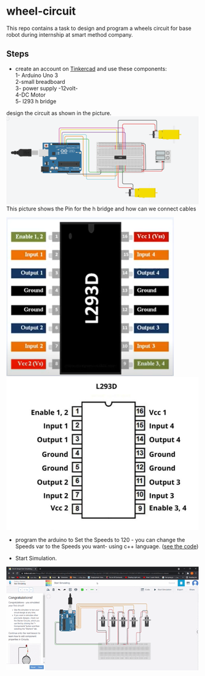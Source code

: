 # wheel-circuit


This repo contains a task to design and program a wheels circuit  for base robot  during internship at smart method company. 
## Steps 
* create an account on [Tinkercad](https://www.tinkercad.com) and use these components: <br>
1- Arduino Uno 3 <br>
2-small breadboard <br>
3- power supply -12volt- <br> 
4-DC Motor <br>
5- l293 h bridge <br>


design the circuit as shown in the picture. 
![design](circuit.PNG)
This picture shows the Pin for the h bridge and how can we connect cables

![l293](l293pin.PNG)
![l293](pin2.PNG)


* program the arduino to Set the Speeds to 120 - you can change the Speeds var to the Speeds you want- using c++ language. ([see the code](https://github.com/MonaAl-Dawsari/wheel-circuit/blob/main/wheel_circuit.ino))

* Start Simulation. 

![Simulation](https://github.com/MonaAl-Dawsari/Arduino-circuit-5motors/blob/main/Circuit%20design%20Start%20Simulating%20Tinkercad%20.gif)

